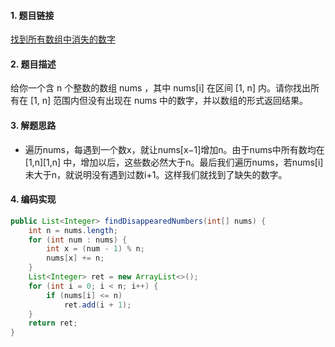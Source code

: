 
#### 1. 题目链接
[找到所有数组中消失的数字](https://leetcode-cn.com/problems/find-all-numbers-disappeared-in-an-array/)

#### 2. 题目描述
给你一个含 n 个整数的数组 nums ，其中 nums[i] 在区间 [1, n] 内。请你找出所有在 [1, n] 范围内但没有出现在 nums 中的数字，并以数组的形式返回结果。



#### 3. 解题思路
* 遍历nums，每遇到一个数x，就让nums[x−1]增加n。由于nums中所有数均在 [1,n][1,n] 中，增加以后，这些数必然大于n。最后我们遍历nums，若nums[i] 未大于n，就说明没有遇到过数i+1。这样我们就找到了缺失的数字。


#### 4. 编码实现
``` java
public List<Integer> findDisappearedNumbers(int[] nums) {
    int n = nums.length;
    for (int num : nums) {
        int x = (num - 1) % n;
        nums[x] += n;
    } 
    List<Integer> ret = new ArrayList<>();
    for (int i = 0; i < n; i++) {
        if (nums[i] <= n) 
            ret.add(i + 1);
    }
    return ret;
}
```
